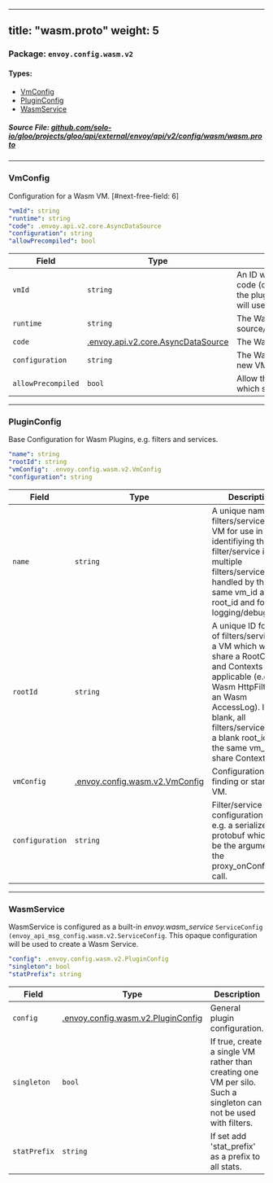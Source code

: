
---
title: "wasm.proto"
weight: 5
---

<!-- Code generated by solo-kit. DO NOT EDIT. -->


### Package: `envoy.config.wasm.v2` 
#### Types:


- [VmConfig](#vmconfig)
- [PluginConfig](#pluginconfig)
- [WasmService](#wasmservice)
  



##### Source File: [github.com/solo-io/gloo/projects/gloo/api/external/envoy/api/v2/config/wasm/wasm.proto](https://github.com/solo-io/gloo/blob/master/projects/gloo/api/external/envoy/api/v2/config/wasm/wasm.proto)





---
### VmConfig

 
Configuration for a Wasm VM.
[#next-free-field: 6]

```yaml
"vmId": string
"runtime": string
"code": .envoy.api.v2.core.AsyncDataSource
"configuration": string
"allowPrecompiled": bool

```

| Field | Type | Description | Default |
| ----- | ---- | ----------- |----------- | 
| `vmId` | `string` | An ID which will be used along with a hash of the wasm code (or null_vm_id) to determine which VM will be used for the plugin. All plugins which use the same vm_id and code will use the same VM. May be left blank. |  |
| `runtime` | `string` | The Wasm runtime type (see source/extensions/commmon/wasm/well_known_names.h). |  |
| `code` | [.envoy.api.v2.core.AsyncDataSource](../../../../../../../../../../../../../envoy/api/v2/core/base.proto.sk/#asyncdatasource) | The Wasm code that Envoy will execute. |  |
| `configuration` | `string` | The Wasm configuration string used on initialization of a new VM (proxy_onStart). |  |
| `allowPrecompiled` | `bool` | Allow the wasm file to include pre-compiled code on VMs which support it. |  |




---
### PluginConfig

 
Base Configuration for Wasm Plugins, e.g. filters and services.

```yaml
"name": string
"rootId": string
"vmConfig": .envoy.config.wasm.v2.VmConfig
"configuration": string

```

| Field | Type | Description | Default |
| ----- | ---- | ----------- |----------- | 
| `name` | `string` | A unique name for a filters/services in a VM for use in identifiying the filter/service if multiple filters/services are handled by the same vm_id and root_id and for logging/debugging. |  |
| `rootId` | `string` | A unique ID for a set of filters/services in a VM which will share a RootContext and Contexts if applicable (e.g. an Wasm HttpFilter and an Wasm AccessLog). If left blank, all filters/services with a blank root_id with the same vm_id will share Context(s). |  |
| `vmConfig` | [.envoy.config.wasm.v2.VmConfig](../wasm.proto.sk/#vmconfig) | Configuration for finding or starting VM. |  |
| `configuration` | `string` | Filter/service configuration string e.g. a serialized protobuf which will be the argument to the proxy_onConfigure() call. |  |




---
### WasmService

 
WasmService is configured as a built-in *envoy.wasm_service* `ServiceConfig
(envoy_api_msg_config.wasm.v2.ServiceConfig`. This opaque configuration will be used to
create a Wasm Service.

```yaml
"config": .envoy.config.wasm.v2.PluginConfig
"singleton": bool
"statPrefix": string

```

| Field | Type | Description | Default |
| ----- | ---- | ----------- |----------- | 
| `config` | [.envoy.config.wasm.v2.PluginConfig](../wasm.proto.sk/#pluginconfig) | General plugin configuration. |  |
| `singleton` | `bool` | If true, create a single VM rather than creating one VM per silo. Such a singleton can not be used with filters. |  |
| `statPrefix` | `string` | If set add 'stat_prefix' as a prefix to all stats. |  |





<!-- Start of HubSpot Embed Code -->
<script type="text/javascript" id="hs-script-loader" async defer src="//js.hs-scripts.com/5130874.js"></script>
<!-- End of HubSpot Embed Code -->
